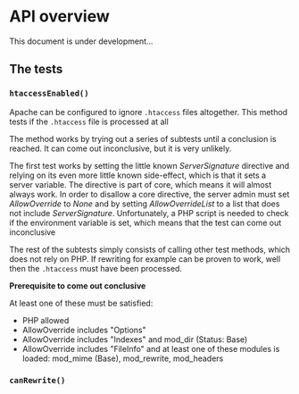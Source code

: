 # API overview
This document is under development...

## The tests



### `htaccessEnabled()`
Apache can be configured to ignore `.htaccess` files altogether. This method tests if the `.htaccess` file is processed at all

The method works by trying out a series of subtests until a conclusion is reached. It can come out inconclusive, but it is very unlikely.

The first test works by setting the little known *ServerSignature* directive and relying on its even more little known side-effect, which is that it sets a server variable. The directive is part of core, which means it will almost always work. In order to disallow a core directive, the server admin must set *AllowOverride* to *None* and by setting *AllowOverrideList* to a list that does not include *ServerSignature*. Unfortunately, a PHP script is needed to check if the environment variable is set, which means that the test can come out inconclusive

The rest of the subtests simply consists of calling other test methods, which does not rely on PHP. If rewriting for example can be proven to work, well then the `.htaccess` must have been processed.

**Prerequisite to come out conclusive**

At least one of these must be satisfied:
- PHP allowed
- AllowOverride includes "Options"
- AllowOverride includes "Indexes" and mod_dir (Status: Base)
- AllowOverride includes "FileInfo" and at least one of these modules is loaded: mod_mime (Base), mod_rewrite, mod_headers


### `canRewrite()`
